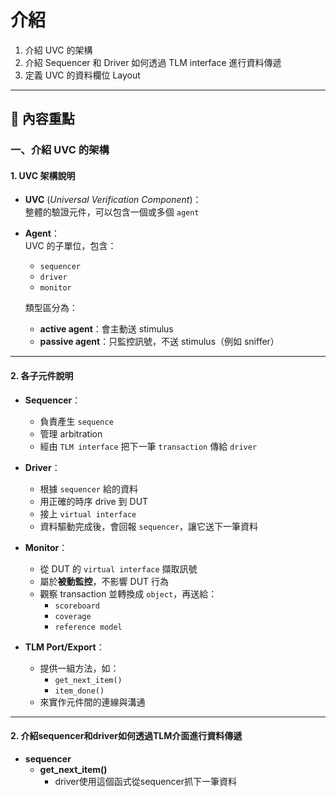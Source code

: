 # 介紹
 
1. 介紹 UVC 的架構  
2. 介紹 Sequencer 和 Driver 如何透過 TLM interface 進行資料傳遞  
3. 定義 UVC 的資料欄位 Layout  
 
---
 
## 📌 內容重點
 
### 一、介紹 UVC 的架構
 
#### 1. UVC 架構說明
 
- **UVC** (*Universal Verification Component*)：  
  整體的驗證元件，可以包含一個或多個 `agent`
 
- **Agent**：  
  UVC 的子單位，包含：
  - `sequencer`
  - `driver`
  - `monitor`
 
  類型區分為：
  - **active agent**：會主動送 stimulus  
  - **passive agent**：只監控訊號，不送 stimulus（例如 sniffer）
 
---
 
#### 2. 各子元件說明
 
- **Sequencer**：
  - 負責產生 `sequence`
  - 管理 arbitration
  - 經由 `TLM interface` 把下一筆 `transaction` 傳給 `driver`
 
- **Driver**：
  - 根據 `sequencer` 給的資料
  - 用正確的時序 drive 到 DUT
  - 接上 `virtual interface`  
  - 資料驅動完成後，會回報 `sequencer`，讓它送下一筆資料
 
- **Monitor**：
  - 從 DUT 的 `virtual interface` 擷取訊號
  - 屬於**被動監控**，不影響 DUT 行為
  - 觀察 transaction 並轉換成 `object`，再送給：
    - `scoreboard`
    - `coverage`
    - `reference model`
 
- **TLM Port/Export**：
  - 提供一組方法，如：
    - `get_next_item()`
    - `item_done()`
  - 來實作元件間的連線與溝通
 
---
#### 2. 介紹sequencer和driver如何透過TLM介面進行資料傳遞
- **sequencer**
  - **get_next_item()**
    - driver使用這個函式從sequencer抓下一筆資料
